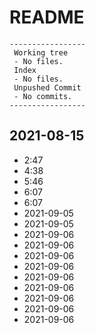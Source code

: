 # README
```shell
-----------------
 Working tree
 - No files.
 Index
 - No files.
 Unpushed Commit
 - No commits.
-----------------
```

## 2021-08-15

* 2:47
* 4:38
* 5:46
* 6:07
* 6:07
* 2021-09-05
* 2021-09-05
* 2021-09-06
* 2021-09-06
* 2021-09-06
* 2021-09-06
* 2021-09-06
* 2021-09-06
* 2021-09-06
* 2021-09-06
* 2021-09-06
